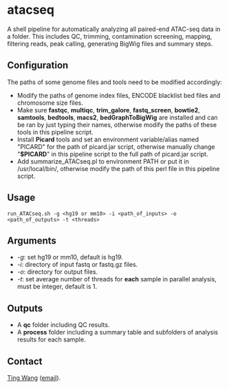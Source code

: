 # atacseq
A shell pipeline for automatically analyzing all paired-end ATAC-seq data in a folder. This includes QC, trimming, contamination screening, mapping, filtering reads, peak calling, generating BigWig files and summary steps.

## Configuration
The paths of some genome files and tools need to be modified accordingly:
* Modify the paths of genome index files, ENCODE blacklist bed files and chromosome size files.
* Make sure **fastqc**, **multiqc**, **trim_galore**, **fastq_screen**, **bowtie2**, **samtools**, **bedtools**, **macs2**, **bedGraphToBigWig** are installed and can be ran by just typing their names, otherwise modify the paths of these tools in this pipeline script.
* Install **Picard** tools and set an environment variable/alias named "PICARD" for the path of picard.jar script, otherwise manually change "**$PICARD**" in this pipeline script to the full path of picard.jar script.
* Add summarize_ATACseq.pl to environment PATH or put it in /usr/local/bin/, otherwise modify the path of this perl file in this pipeline script.

## Usage
```
run_ATACseq.sh -g <hg19 or mm10> -i <path_of_inputs> -o <path_of_outputs> -t <threads>
```

## Arguments
* *-g*: set hg19 or mm10, default is hg19.
* *-i*: directory of input fastq or fastq.gz files.
* *-o*: directory for output files.
* *-t*: set average number of threads for **each** sample in parallel analysis, must be integer, default is 1.

## Outputs
* A **qc** folder including QC results.
* A **process** folder including a summary table and subfolders of analysis results for each sample.

## Contact
[Ting Wang](http://wt2015-github.github.io/) ([email](wang9ting@gmail.com)).
